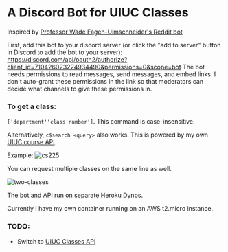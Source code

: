 # A Discord Bot for UIUC Classes
Inspired by [Professor Wade Fagen-Ulmschneider's Reddit bot](https://github.com/illinois/reddit-uiuc-bot/)

First, add this bot to your discord server (or click the "add to server" button in Discord to add the bot to your server):
https://discord.com/api/oauth2/authorize?client_id=710426023224934490&permissions=0&scope=bot
The bot needs permissions to read messages, send messages, and embed links. I don't auto-grant these 
permissions in the link so that moderators can decide what channels to give these permissions in.

### To get a class: 
`['department''class number']`. This command is case-insensitive.


Alternatively, `c$search <query>` also works. This is powered by my own [UIUC course API](https://github.com/timot3/uiuc-course-api).

Example:
![cs225](https://media.discordapp.net/attachments/735523773515694149/791889935607136266/unknown.png)

You can request multiple classes on the same line as well.

![two-classes](https://media.discordapp.net/attachments/735523773515694149/791889705687973928/unknown.png)

The bot and API run on separate Heroku Dynos.

Currently I have my own container running on an AWS t2.micro instance.

### TODO:
- Switch to [UIUC Classes API](https://uiuc-api.readthedocs.io/en/latest/)



